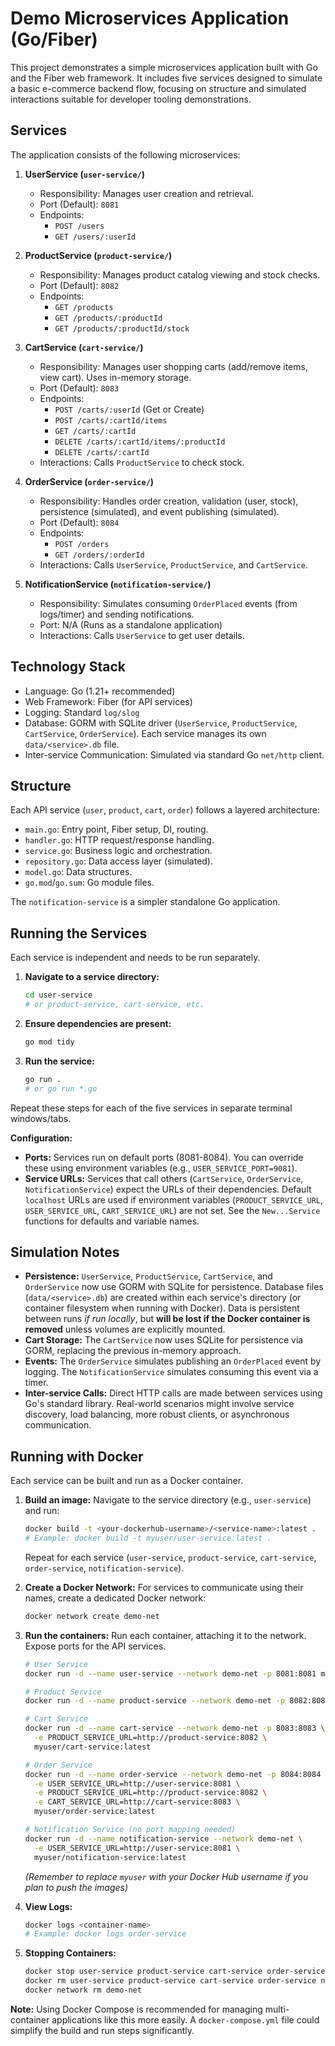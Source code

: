 # Demo Microservices Application (Go/Fiber)

This project demonstrates a simple microservices application built with Go and the Fiber web framework. It includes five services designed to simulate a basic e-commerce backend flow, focusing on structure and simulated interactions suitable for developer tooling demonstrations.

## Services

The application consists of the following microservices:

1.  **UserService (`user-service/`)**
    *   Responsibility: Manages user creation and retrieval.
    *   Port (Default): `8081`
    *   Endpoints:
        *   `POST /users`
        *   `GET /users/:userId`

2.  **ProductService (`product-service/`)**
    *   Responsibility: Manages product catalog viewing and stock checks.
    *   Port (Default): `8082`
    *   Endpoints:
        *   `GET /products`
        *   `GET /products/:productId`
        *   `GET /products/:productId/stock`

3.  **CartService (`cart-service/`)**
    *   Responsibility: Manages user shopping carts (add/remove items, view cart). Uses in-memory storage.
    *   Port (Default): `8083`
    *   Endpoints:
        *   `POST /carts/:userId` (Get or Create)
        *   `POST /carts/:cartId/items`
        *   `GET /carts/:cartId`
        *   `DELETE /carts/:cartId/items/:productId`
        *   `DELETE /carts/:cartId`
    *   Interactions: Calls `ProductService` to check stock.

4.  **OrderService (`order-service/`)**
    *   Responsibility: Handles order creation, validation (user, stock), persistence (simulated), and event publishing (simulated).
    *   Port (Default): `8084`
    *   Endpoints:
        *   `POST /orders`
        *   `GET /orders/:orderId`
    *   Interactions: Calls `UserService`, `ProductService`, and `CartService`.

5.  **NotificationService (`notification-service/`)**
    *   Responsibility: Simulates consuming `OrderPlaced` events (from logs/timer) and sending notifications.
    *   Port: N/A (Runs as a standalone application)
    *   Interactions: Calls `UserService` to get user details.

## Technology Stack

*   Language: Go (1.21+ recommended)
*   Web Framework: Fiber (for API services)
*   Logging: Standard `log/slog`
*   Database: GORM with SQLite driver (`UserService`, `ProductService`, `CartService`, `OrderService`). Each service manages its own `data/<service>.db` file.
*   Inter-service Communication: Simulated via standard Go `net/http` client.

## Structure

Each API service (`user`, `product`, `cart`, `order`) follows a layered architecture:

*   `main.go`: Entry point, Fiber setup, DI, routing.
*   `handler.go`: HTTP request/response handling.
*   `service.go`: Business logic and orchestration.
*   `repository.go`: Data access layer (simulated).
*   `model.go`: Data structures.
*   `go.mod`/`go.sum`: Go module files.

The `notification-service` is a simpler standalone Go application.

## Running the Services

Each service is independent and needs to be run separately.

1.  **Navigate to a service directory:**
    ```bash
    cd user-service
    # or product-service, cart-service, etc.
    ```
2.  **Ensure dependencies are present:**
    ```bash
    go mod tidy
    ```
3.  **Run the service:**
    ```bash
    go run .
    # or go run *.go
    ```

Repeat these steps for each of the five services in separate terminal windows/tabs.

**Configuration:**

*   **Ports:** Services run on default ports (8081-8084). You can override these using environment variables (e.g., `USER_SERVICE_PORT=9081`).
*   **Service URLs:** Services that call others (`CartService`, `OrderService`, `NotificationService`) expect the URLs of their dependencies. Default `localhost` URLs are used if environment variables (`PRODUCT_SERVICE_URL`, `USER_SERVICE_URL`, `CART_SERVICE_URL`) are not set. See the `New...Service` functions for defaults and variable names.

## Simulation Notes

*   **Persistence:** `UserService`, `ProductService`, `CartService`, and `OrderService` now use GORM with SQLite for persistence. Database files (`data/<service>.db`) are created within each service's directory (or container filesystem when running with Docker). Data is persistent between runs *if run locally*, but **will be lost if the Docker container is removed** unless volumes are explicitly mounted.
*   **Cart Storage:** The `CartService` now uses SQLite for persistence via GORM, replacing the previous in-memory approach.
*   **Events:** The `OrderService` simulates publishing an `OrderPlaced` event by logging. The `NotificationService` simulates consuming this event via a timer.
*   **Inter-service Calls:** Direct HTTP calls are made between services using Go's standard library. Real-world scenarios might involve service discovery, load balancing, more robust clients, or asynchronous communication.

## Running with Docker

Each service can be built and run as a Docker container.

1.  **Build an image:**
    Navigate to the service directory (e.g., `user-service`) and run:
    ```bash
    docker build -t <your-dockerhub-username>/<service-name>:latest .
    # Example: docker build -t myuser/user-service:latest .
    ```
    Repeat for each service (`user-service`, `product-service`, `cart-service`, `order-service`, `notification-service`).

2.  **Create a Docker Network:**
    For services to communicate using their names, create a dedicated Docker network:
    ```bash
    docker network create demo-net
    ```

3.  **Run the containers:**
    Run each container, attaching it to the network. Expose ports for the API services.

    ```bash
    # User Service
    docker run -d --name user-service --network demo-net -p 8081:8081 myuser/user-service:latest

    # Product Service
    docker run -d --name product-service --network demo-net -p 8082:8082 myuser/product-service:latest

    # Cart Service
    docker run -d --name cart-service --network demo-net -p 8083:8083 \
      -e PRODUCT_SERVICE_URL=http://product-service:8082 \
      myuser/cart-service:latest

    # Order Service
    docker run -d --name order-service --network demo-net -p 8084:8084 \
      -e USER_SERVICE_URL=http://user-service:8081 \
      -e PRODUCT_SERVICE_URL=http://product-service:8082 \
      -e CART_SERVICE_URL=http://cart-service:8083 \
      myuser/order-service:latest

    # Notification Service (no port mapping needed)
    docker run -d --name notification-service --network demo-net \
      -e USER_SERVICE_URL=http://user-service:8081 \
      myuser/notification-service:latest
    ```
    *(Remember to replace `myuser` with your Docker Hub username if you plan to push the images)*

4.  **View Logs:**
    ```bash
    docker logs <container-name>
    # Example: docker logs order-service
    ```

5.  **Stopping Containers:**
    ```bash
    docker stop user-service product-service cart-service order-service notification-service
    docker rm user-service product-service cart-service order-service notification-service
    docker network rm demo-net
    ```

**Note:** Using Docker Compose is recommended for managing multi-container applications like this more easily. A `docker-compose.yml` file could simplify the build and run steps significantly. 